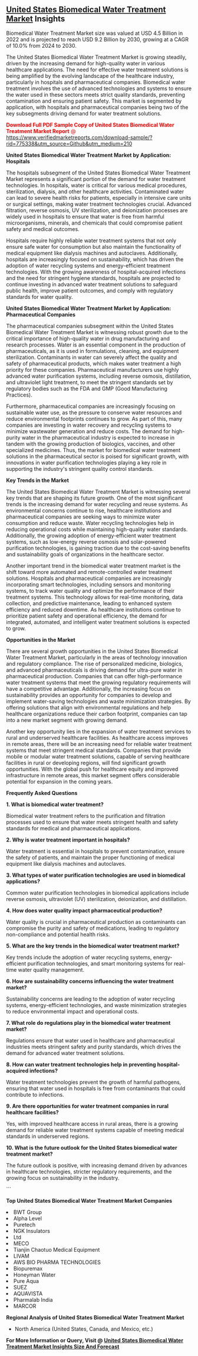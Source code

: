 <h2><a href="https://www.verifiedmarketreports.com/download-sample/?rid=775338&amp;utm_source=Github&amp;utm_medium=210" target="_blank">United States Biomedical Water Treatment Market</a> Insights</h2><p>Biomedical Water Treatment Market size was valued at USD 4.5 Billion in 2022 and is projected to reach USD 9.2 Billion by 2030, growing at a CAGR of 10.0% from 2024 to 2030.</p><p><p>The United States Biomedical Water Treatment Market is growing steadily, driven by the increasing demand for high-quality water in various healthcare applications. The need for effective water treatment solutions is being amplified by the evolving landscape of the healthcare industry, particularly in hospitals and pharmaceutical companies. Biomedical water treatment involves the use of advanced technologies and systems to ensure the water used in these sectors meets strict quality standards, preventing contamination and ensuring patient safety. This market is segmented by application, with hospitals and pharmaceutical companies being two of the key subsegments driving demand for water treatment solutions. <p><span class=""><span style="color: #ff0000;"><strong>Download Full PDF Sample Copy of United States Biomedical Water Treatment Market Report</strong> @ </span><a href="https://www.verifiedmarketreports.com/download-sample/?rid=775338&amp;utm_source=Github&amp;utm_medium=210" target="_blank">https://www.verifiedmarketreports.com/download-sample/?rid=775338&amp;utm_source=Github&amp;utm_medium=210</a></span></p></p><p><b>United States Biomedical Water Treatment Market by Application: Hospitals</b></p><p>The hospitals subsegment of the United States Biomedical Water Treatment Market represents a significant portion of the demand for water treatment technologies. In hospitals, water is critical for various medical procedures, sterilization, dialysis, and other healthcare activities. Contaminated water can lead to severe health risks for patients, especially in intensive care units or surgical settings, making water treatment technologies crucial. Advanced filtration, reverse osmosis, UV sterilization, and deionization processes are widely used in hospitals to ensure that water is free from harmful microorganisms, minerals, and chemicals that could compromise patient safety and medical outcomes.</p><p>Hospitals require highly reliable water treatment systems that not only ensure safe water for consumption but also maintain the functionality of medical equipment like dialysis machines and autoclaves. Additionally, hospitals are increasingly focused on sustainability, which has driven the adoption of water recycling systems and energy-efficient treatment technologies. With the growing awareness of hospital-acquired infections and the need for stringent hygiene standards, hospitals are projected to continue investing in advanced water treatment solutions to safeguard public health, improve patient outcomes, and comply with regulatory standards for water quality.</p><p><b>United States Biomedical Water Treatment Market by Application: Pharmaceutical Companies</b></p><p>The pharmaceutical companies subsegment within the United States Biomedical Water Treatment Market is witnessing robust growth due to the critical importance of high-quality water in drug manufacturing and research processes. Water is an essential component in the production of pharmaceuticals, as it is used in formulations, cleaning, and equipment sterilization. Contaminants in water can severely affect the quality and safety of pharmaceutical products, which makes water treatment a high priority for these companies. Pharmaceutical manufacturers use highly advanced water purification systems, including reverse osmosis, distillation, and ultraviolet light treatment, to meet the stringent standards set by regulatory bodies such as the FDA and GMP (Good Manufacturing Practices).</p><p>Furthermore, pharmaceutical companies are increasingly focusing on sustainable water use, as the pressure to conserve water resources and reduce environmental footprints continues to grow. As part of this, many companies are investing in water recovery and recycling systems to minimize wastewater generation and reduce costs. The demand for high-purity water in the pharmaceutical industry is expected to increase in tandem with the growing production of biologics, vaccines, and other specialized medicines. Thus, the market for biomedical water treatment solutions in the pharmaceutical sector is poised for significant growth, with innovations in water purification technologies playing a key role in supporting the industry's stringent quality control standards.</p><p><b>Key Trends in the Market</b></p><p>The United States Biomedical Water Treatment Market is witnessing several key trends that are shaping its future growth. One of the most significant trends is the increasing demand for water recycling and reuse systems. As environmental concerns continue to rise, healthcare institutions and pharmaceutical companies are seeking ways to minimize water consumption and reduce waste. Water recycling technologies help in reducing operational costs while maintaining high-quality water standards. Additionally, the growing adoption of energy-efficient water treatment systems, such as low-energy reverse osmosis and solar-powered purification technologies, is gaining traction due to the cost-saving benefits and sustainability goals of organizations in the healthcare sector.</p><p>Another important trend in the biomedical water treatment market is the shift toward more automated and remote-controlled water treatment solutions. Hospitals and pharmaceutical companies are increasingly incorporating smart technologies, including sensors and monitoring systems, to track water quality and optimize the performance of their treatment systems. This technology allows for real-time monitoring, data collection, and predictive maintenance, leading to enhanced system efficiency and reduced downtime. As healthcare institutions continue to prioritize patient safety and operational efficiency, the demand for integrated, automated, and intelligent water treatment solutions is expected to grow.</p><p><b>Opportunities in the Market</b></p><p>There are several growth opportunities in the United States Biomedical Water Treatment Market, particularly in the areas of technology innovation and regulatory compliance. The rise of personalized medicine, biologics, and advanced pharmaceuticals is driving demand for ultra-pure water in pharmaceutical production. Companies that can offer high-performance water treatment systems that meet the growing regulatory requirements will have a competitive advantage. Additionally, the increasing focus on sustainability provides an opportunity for companies to develop and implement water-saving technologies and waste minimization strategies. By offering solutions that align with environmental regulations and help healthcare organizations reduce their carbon footprint, companies can tap into a new market segment with growing demand.</p><p>Another key opportunity lies in the expansion of water treatment services to rural and underserved healthcare facilities. As healthcare access improves in remote areas, there will be an increasing need for reliable water treatment systems that meet stringent medical standards. Companies that provide mobile or modular water treatment solutions, capable of serving healthcare facilities in rural or developing regions, will find significant growth opportunities. With the global push for healthcare equity and improved infrastructure in remote areas, this market segment offers considerable potential for expansion in the coming years.</p><p><b>Frequently Asked Questions</b></p><p><b>1. What is biomedical water treatment?</b></p><p>Biomedical water treatment refers to the purification and filtration processes used to ensure that water meets stringent health and safety standards for medical and pharmaceutical applications.</p><p><b>2. Why is water treatment important in hospitals?</b></p><p>Water treatment is essential in hospitals to prevent contamination, ensure the safety of patients, and maintain the proper functioning of medical equipment like dialysis machines and autoclaves.</p><p><b>3. What types of water purification technologies are used in biomedical applications?</b></p><p>Common water purification technologies in biomedical applications include reverse osmosis, ultraviolet (UV) sterilization, deionization, and distillation.</p><p><b>4. How does water quality impact pharmaceutical production?</b></p><p>Water quality is crucial in pharmaceutical production as contaminants can compromise the purity and safety of medications, leading to regulatory non-compliance and potential health risks.</p><p><b>5. What are the key trends in the biomedical water treatment market?</b></p><p>Key trends include the adoption of water recycling systems, energy-efficient purification technologies, and smart monitoring systems for real-time water quality management.</p><p><b>6. How are sustainability concerns influencing the water treatment market?</b></p><p>Sustainability concerns are leading to the adoption of water recycling systems, energy-efficient technologies, and waste minimization strategies to reduce environmental impact and operational costs.</p><p><b>7. What role do regulations play in the biomedical water treatment market?</b></p><p>Regulations ensure that water used in healthcare and pharmaceutical industries meets stringent safety and purity standards, which drives the demand for advanced water treatment solutions.</p><p><b>8. How can water treatment technologies help in preventing hospital-acquired infections?</b></p><p>Water treatment technologies prevent the growth of harmful pathogens, ensuring that water used in hospitals is free from contaminants that could contribute to infections.</p><p><b>9. Are there opportunities for water treatment companies in rural healthcare facilities?</b></p><p>Yes, with improved healthcare access in rural areas, there is a growing demand for reliable water treatment systems capable of meeting medical standards in underserved regions.</p><p><b>10. What is the future outlook for the United States biomedical water treatment market?</b></p><p>The future outlook is positive, with increasing demand driven by advances in healthcare technologies, stricter regulatory requirements, and the growing focus on sustainability in the industry.</p>```</p><p><strong>Top United States Biomedical Water Treatment Market Companies</strong></p><div data-test-id=""><p><li>BWT Group</li><li> Alpha Level</li><li> Puretech</li><li> NGK Insulators</li><li> Ltd</li><li> MECO</li><li> Tianjin Chaotuo Medical Equipment</li><li> LIVAM</li><li> AWS BIO PHARMA TECHNOLOGIES</li><li> Biopuremax</li><li> Honeyman Water</li><li> Pure Aqua</li><li> SUEZ</li><li> AQUAVISTA</li><li> Pharmalab India</li><li> MARCOR</li></p><div><strong>Regional Analysis of&nbsp;United States Biomedical Water Treatment Market</strong></div><ul><li dir="ltr"><p dir="ltr">North America&nbsp;(United States, Canada, and Mexico, etc.)</p></li></ul><p><strong>For More Information or Query, Visit @&nbsp;</strong><strong><a href="https://www.verifiedmarketreports.com/product/biomedical-water-treatment-market/?utm_source=Github&amp;utm_medium=210" target="_blank">United States Biomedical Water Treatment Market Insights Size And Forecast</a></strong></p></div>
